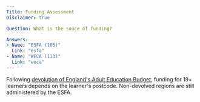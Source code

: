 ```yaml
---
Title: Funding Assessment
Disclaimer: true

Question: What is the souce of funding?

Answers:
- Name: "ESFA (105)"
  Link: "esfa"
- Name: "WECA (113)"
  Link: "weca"
---
```


<div class="notification is-info is-light">
Following <a href="https://www.gov.uk/guidance/adult-education-budget-aeb-devolution">devolution of England's Adult Education Budget</a>, funding for 19+ learners depends on the learner's postcode. Non-devolved regions are still administered by the ESFA.
</div>